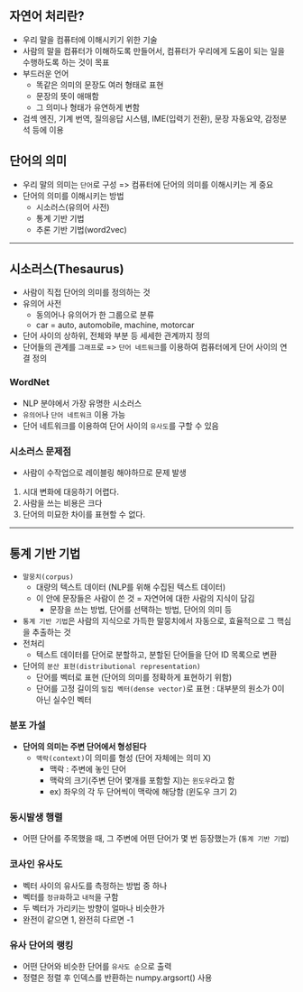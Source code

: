 ## 자연어 처리란?
- 우리 말을 컴퓨터에 이해시키기 위한 기술
- 사람의 말을 컴퓨터가 이해하도록 만들어서, 컴퓨터가 우리에게 도움이 되는 일을 수행하도록 하는 것이 목표
- 부드러운 언어
	- 똑같은 의미의 문장도 여러 형태로 표현
	- 문장의 뜻이 애매함
	- 그 의미나 형태가 유연하게 변함
- 검섹 엔진, 기계 번역, 질의응답 시스템, IME(입력기 전환), 문장 자동요약, 감정분석 등에 이용

## 단어의 의미
- 우리 말의 의미는 `단어`로 구성 => 컴퓨터에 단어의 의미를 이해시키는 게 중요
- 단어의 의미를 이해시키는 방법
	- 시소러스(유의어 사전)
	- 통계 기반 기법
	- 추론 기반 기법(word2vec)

*** 

## 시소러스(Thesaurus)
- 사람이 직접 단어의 의미를 정의하는 것
- 유의어 사전
	- 동의어나 유의어가 한 그룹으로 분류
	- car = auto, automobile, machine, motorcar
- 단어 사이의 상하위, 전체와 부분 등 세세한 관계까지 정의
- 단어들의 관계를 `그래프`로 => `단어 네트워크`를 이용하여 컴퓨터에게 단어 사이의 연결 정의

### WordNet
- NLP 분야에서 가장 유명한 시소러스
- `유의어`나 `단어 네트워크` 이용 가능
- 단어 네트워크를 이용하여 단어 사이의 `유사도`를 구할 수 있음

### 시소러스 문제점
- 사람이 수작업으로 레이블링 해야하므로 문제 발생
1. 시대 변화에 대응하기 어렵다.
2. 사람을 쓰는 비용은 크다
3. 단어의 미묘한 차이를 표현할 수 없다.

***

## 통계 기반 기법
- `말뭉치(corpus)`
	- 대량의 텍스트 데이터 (NLP를 위해 수집된 텍스트 데이터)
	- 이 안에 문장들은 사람이 쓴 것 = 자연어에 대한 사람의 지식이 담김
		- 문장을 쓰는 방법, 단어를 선택하는 방법, 단어의 의미 등
- `통계 기반 기법`은 사람의 지식으로 가득한 말뭉치에서 자동으로, 효율적으로 그 핵심을 추출하는 것
- 전처리
	- 텍스트 데이터를 단어로 분할하고, 분할된 단어들을 단어 ID 목록으로 변환
- 단어의 `분산 표현(distributional representation)`
	- 단어를 벡터로 표현 (단어의 의미를 정확하게 표현하기 위함)
	- 단어를 고정 길이의 `밀집 벡터(dense vector)`로 표현 : 대부분의 원소가 0이 아닌 실수인 벡터

### 분포 가설
- __단어의 의미는 주변 단어에서 형성된다__
	- `맥락(context)`이 의미를 형성 (단어 자체에는 의미 X)
		- 맥락 : 주변에 놓인 단어
		- 맥락의 크기(주변 단어 몇개를 포함할 지)는 `윈도우`라고 함
		- ex) 좌우의 각 두 단어씩이 맥락에 해당함 (윈도우 크기 2)

### 동시발생 행렬
- 어떤 단어를 주목했을 때, 그 주변에 어떤 단어가 몇 번 등장했는가 (`통계 기반 기법`)

### 코사인 유사도
- 벡터 사이의 유사도를 측정하는 방법 중 하나
- 벡터를 `정규화`하고 `내적`을 구함
- 두 벡터가 가리키는 방향이 얼마나 비슷한가
- 완전이 같으면 1, 완전히 다르면 -1

### 유사 단어의 랭킹
- 어떤 단어와 비슷한 단어를 `유사도 순`으로 출력
- 정렬은 정렬 후 인덱스를 반환하는 numpy.argsort() 사용


